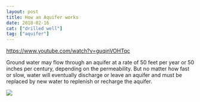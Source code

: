 ```yaml
---
layout: post
title: How an Aquifer works
date: 2018-02-16
cat: ["drilled well"]
tag: ["aquifer"]
---
```


https://www.youtube.com/watch?v=guqinVOHTqc

Ground water may flow through an aquifer at a rate of 50 feet per year or 50 inches per century, depending on the permeability. But no matter how fast or slow, water will eventually discharge or leave an aquifer and must be replaced by new water to replenish or recharge the aquifer.

![](5comp-300x202.jpg)
